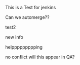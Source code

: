 
This is a Test for jenkins

Can we automerge??

test2

new info

helppppppppping

no conflict
will this appear in QA?
